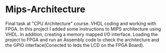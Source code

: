 # Mips-Architecture
Final task at "CPU Architecture" course. VHDL coding and working with FPGA.
In this project I added some instructions to MIPS architecture using VHDL.
In addition, creating a memory mapped I/O interface.
Loading the project to FPGA and run an Assembly code to check the architecture and the GPIO interface(Conected to leds the LCD on the FPGA Board).
